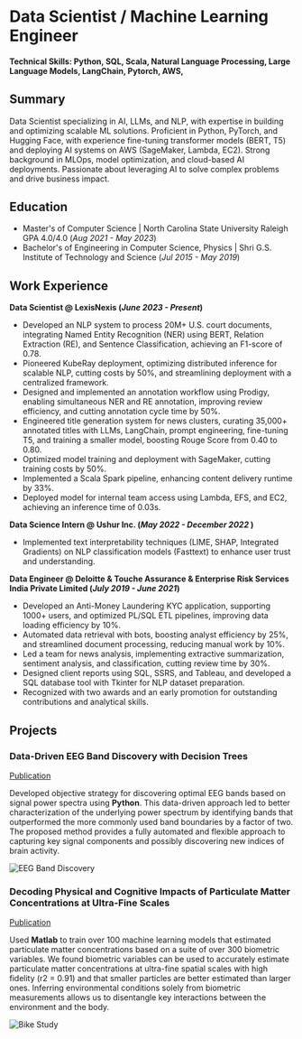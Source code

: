 # Data Scientist / Machine Learning Engineer

#### Technical Skills: Python, SQL, Scala, Natural Language Processing, Large Language Models, LangChain, Pytorch, AWS,

## Summary
Data Scientist specializing in AI, LLMs, and NLP, with expertise in building and optimizing scalable ML solutions. Proficient in Python, PyTorch, and Hugging Face, with experience fine-tuning transformer models (BERT, T5) and deploying AI systems on AWS (SageMaker, Lambda, EC2). Strong background in MLOps, model optimization, and cloud-based AI deployments. Passionate about leveraging AI to solve complex problems and drive business impact.

## Education			       		
- Master's of Computer Science	| North Carolina State University Raleigh GPA 4.0/4.0 (_Aug 2021 - May 2023_)	 			        		
- Bachelor's of Engineering in Computer Science, Physics | Shri G.S. Institute of Technology and Science (_Jul 2015 - May 2019_)

## Work Experience
**Data Scientist @ LexisNexis (_June 2023 - Present_)**
- Developed an NLP system to process 20M+ U.S. court documents, integrating Named Entity Recognition (NER) using BERT, Relation Extraction (RE), and Sentence Classification, achieving an F1-score of 0.78.
- Pioneered KubeRay deployment, optimizing distributed inference for scalable NLP, cutting costs by 50%, and streamlining deployment with a centralized framework.
- Designed and implemented an annotation workflow using Prodigy, enabling simultaneous NER and RE annotation, improving review efficiency, and cutting annotation cycle time by 50%.
- Engineered title generation system for news clusters, curating 35,000+ annotated titles with LLMs, LangChain, prompt engineering, fine-tuning T5, and training a smaller model, boosting Rouge Score from 0.40 to 0.80.
- Optimized model training and deployment with SageMaker, cutting training costs by 50%.
- Implemented a Scala Spark pipeline, enhancing content delivery runtime by 33%.
- Deployed model for internal team access using Lambda, EFS, and EC2, achieving an inference time of 0.03s.

**Data Science Intern @ Ushur Inc. (_May 2022 - December 2022_ )**
- Implemented text interpretability techniques (LIME, SHAP, Integrated Gradients) on NLP classification models (Fasttext) to enhance user trust and understanding.

**Data Engineer @ Deloitte & Touche Assurance & Enterprise Risk Services India Private Limited (_July 2019 - June 2021_)**
- Developed an Anti-Money Laundering KYC application, supporting 1000+ users, and optimized PL/SQL ETL pipelines, improving data loading efficiency by 10%.
- Automated data retrieval with bots, boosting analyst efficiency by 25%, and streamlined document processing, reducing manual work by 10%.
- Led a team for news analysis, implementing extractive summarization, sentiment analysis, and classification, cutting review time by 30%.
- Designed client reports using SQL, SSRS, and Tableau, and developed a SQL database tool with Tkinter for NLP dataset preparation.
- Recognized with two awards and an early promotion for outstanding contributions and analytical skills.


## Projects
### Data-Driven EEG Band Discovery with Decision Trees
[Publication](https://www.mdpi.com/1424-8220/22/8/3048)

Developed objective strategy for discovering optimal EEG bands based on signal power spectra using **Python**. This data-driven approach led to better characterization of the underlying power spectrum by identifying bands that outperformed the more commonly used band boundaries by a factor of two. The proposed method provides a fully automated and flexible approach to capturing key signal components and possibly discovering new indices of brain activity.

![EEG Band Discovery](/assets/img/eeg_band_discovery.jpeg)

### Decoding Physical and Cognitive Impacts of Particulate Matter Concentrations at Ultra-Fine Scales
[Publication](https://www.mdpi.com/1424-8220/22/11/4240)

Used **Matlab** to train over 100 machine learning models that estimated particulate matter concentrations based on a suite of over 300 biometric variables. We found biometric variables can be used to accurately estimate particulate matter concentrations at ultra-fine spatial scales with high fidelity (r2 = 0.91) and that smaller particles are better estimated than larger ones. Inferring environmental conditions solely from biometric measurements allows us to disentangle key interactions between the environment and the body.

![Bike Study](/assets/img/bike_study.jpeg)

